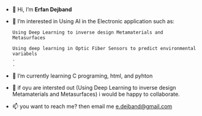 - 👋 Hi, I’m <b>Erfan Dejband</b>
- 👀 I’m interested in Using AI in the Electronic application such as:

      Using Deep Learning to inverse design Metamaterials and Metasurfaces
      
      Using deep learning in Optic Fiber Sensors to predict environmental variabels
      .
      .
- 🌱 I’m currently learning C programing, html, and pyhton
- 💞️ if oyu are intersted out (Using Deep Learning to inverse design Metamaterials and Metasurfaces) i would be happy to collaborate.
- 📫 you want to reach me? then email me e.dejband@gmail.com

<!---
ErfanDejband/ErfanDejband is a ✨ special ✨ repository because its `README.md` (this file) appears on your GitHub profile.
You can click the Preview link to take a look at your changes.
--->
